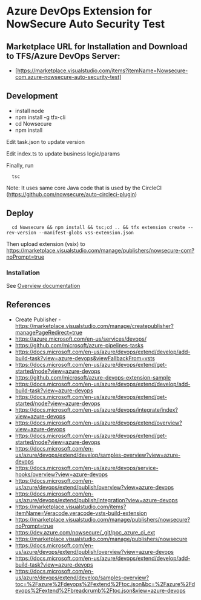 # Azure DevOps Extension for NowSecure Auto Security Test

## Marketplace URL for Installation and Download to TFS/Azure DevOps Server:
- [https://marketplace.visualstudio.com/items?itemName=Nowsecure-com.azure-nowsecure-auto-security-test]

## Development
- install node
- npm install -g tfx-cli
- cd Nowsecure
- npm install

Edit task.json to update version

Edit index.ts to update business logic/params

Finally, run
```
  tsc
```

Note: It uses same core Java code that is used by the CircleCI (https://github.com/nowsecure/auto-circleci-plugin)


## Deploy
```
  cd Nowsecure && npm install && tsc;cd .. && tfx extension create --rev-version --manifest-globs vss-extension.json
```

Then upload extension (vsix) to https://marketplace.visualstudio.com/manage/publishers/nowsecure-com?noPrompt=true

### Installation

See [Overview documentation](overview.md)


## References
- Create Publisher - https://marketplace.visualstudio.com/manage/createpublisher?managePageRedirect=true
- https://azure.microsoft.com/en-us/services/devops/
- https://github.com/microsoft/azure-pipelines-tasks
- https://docs.microsoft.com/en-us/azure/devops/extend/develop/add-build-task?view=azure-devops&viewFallbackFrom=vsts
- https://docs.microsoft.com/en-us/azure/devops/extend/get-started/node?view=azure-devops
- https://github.com/microsoft/azure-devops-extension-sample
- https://docs.microsoft.com/en-us/azure/devops/extend/develop/add-build-task?view=azure-devops
- https://docs.microsoft.com/en-us/azure/devops/extend/get-started/node?view=azure-devops
- https://docs.microsoft.com/en-us/azure/devops/integrate/index?view=azure-devops
- https://docs.microsoft.com/en-us/azure/devops/extend/overview?view=azure-devops
- https://docs.microsoft.com/en-us/azure/devops/extend/get-started/node?view=azure-devops
- https://docs.microsoft.com/en-us/azure/devops/extend/develop/samples-overview?view=azure-devops
- https://docs.microsoft.com/en-us/azure/devops/service-hooks/overview?view=azure-devops
- https://docs.microsoft.com/en-us/azure/devops/extend/publish/overview?view=azure-devops
- https://docs.microsoft.com/en-us/azure/devops/extend/publish/integration?view=azure-devops
- https://marketplace.visualstudio.com/items?itemName=Veracode.veracode-vsts-build-extension
- https://marketplace.visualstudio.com/manage/publishers/nowsecure?noPrompt=true
- https://dev.azure.com/nowsecure/_git/poc_azure_ci_ext
- https://marketplace.visualstudio.com/manage/publishers/nowsecure
- https://docs.microsoft.com/en-us/azure/devops/extend/publish/overview?view=azure-devops
- https://docs.microsoft.com/en-us/azure/devops/extend/develop/add-build-task?view=azure-devops
- https://docs.microsoft.com/en-us/azure/devops/extend/develop/samples-overview?toc=%2Fazure%2Fdevops%2Fextend%2Ftoc.json&bc=%2Fazure%2Fdevops%2Fextend%2Fbreadcrumb%2Ftoc.json&view=azure-devops
